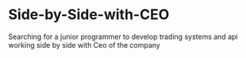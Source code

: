 # Side-by-Side-with-CEO
Searching for a junior programmer to develop trading systems and api working side by side  with Ceo of the company
